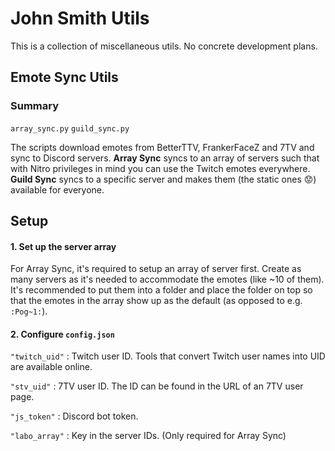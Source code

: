 # John Smith Utils

This is a collection of miscellaneous utils. No concrete development plans.

## Emote Sync Utils

### Summary

`array_sync.py` `guild_sync.py`

The scripts download emotes from BetterTTV, FrankerFaceZ and 7TV and sync to Discord servers.
**Array Sync** syncs to an array of servers such that with Nitro privileges in mind you can use the Twitch emotes everywhere.
**Guild Sync** syncs to a specific server and makes them (the static ones 😟) available for everyone.

## Setup

#### 1. Set up the server array

For Array Sync, it's required to setup an array of server first. Create as many servers as it's needed to accommodate the emotes (like ~10 of them). It's recommended to put them into a folder and place the folder on top so that the emotes in the array show up as the default (as opposed to e.g. `:Pog~1:`).

#### 2. Configure `config.json`

`"twitch_uid"` : Twitch user ID. Tools that convert Twitch user names into UID are available online.

`"stv_uid"` : 7TV user ID. The ID can be found in the URL of an 7TV user page.

`"js_token"` : Discord bot token.

`"labo_array"` : Key in the server IDs. (Only required for Array Sync)